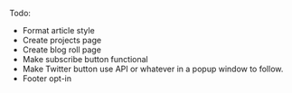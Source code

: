 Todo:

- Format article style
- Create projects page
- Create blog roll page
- Make subscribe button functional
- Make Twitter button use API or whatever in a popup window to follow.
- Footer opt-in
